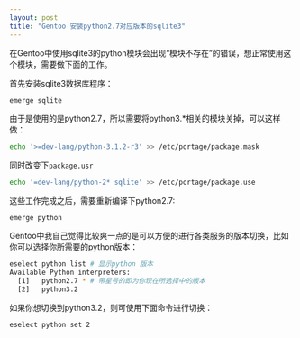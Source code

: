 ```yaml
---
layout: post
title: "Gentoo 安装python2.7对应版本的sqlite3"
---
```

在Gentoo中使用sqlite3的python模块会出现“模块不存在”的错误，想正常使用这个模块，需要做下面的工作。

首先安装sqlite3数据库程序：

``` bash
emerge sqlite
```

由于是使用的是python2.7，所以需要将python3.*相关的模块关掉，可以这样做：
```bash
echo '>=dev-lang/python-3.1.2-r3' >> /etc/portage/package.mask
```

同时改变下``package.usr``

```bash
echo '=dev-lang/python-2* sqlite' >> /etc/portage/package.use
```

这些工作完成之后，需要重新编译下python2.7:

```
emerge python
```

Gentoo中我自己觉得比较爽一点的是可以方便的进行各类服务的版本切换，比如你可以选择你所需要的python版本：

``` bash
eselect python list # 显示python 版本
Available Python interpreters:
  [1]   python2.7 * # 带星号的即为你现在所选择中的版本
  [2]   python3.2
```

如果你想切换到python3.2，则可使用下面命令进行切换：
```bash
eselect python set 2
```

